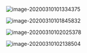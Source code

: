 ![image-20200310101334375](C:\Users\86159\AppData\Roaming\Typora\typora-user-images\image-20200310101334375.png)

![image-20200310101845832](C:\Users\86159\AppData\Roaming\Typora\typora-user-images\image-20200310101845832.png)

![image-20200310102025378](C:\Users\86159\AppData\Roaming\Typora\typora-user-images\image-20200310102025378.png)

![image-20200310102138504](C:\Users\86159\AppData\Roaming\Typora\typora-user-images\image-20200310102138504.png)